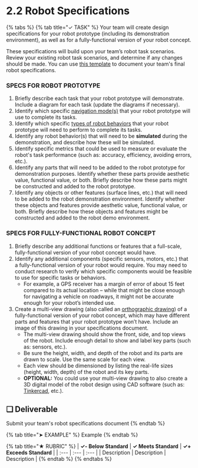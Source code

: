 # 2.2 Robot Specifications

{% tabs %}
{% tab title="✓ TASK" %}
Your team will create design specifications for your robot prototype \(including its demonstration environment\), as well as for a fully-functional version of your robot concept.

These specifications will build upon your team’s robot task scenarios. Review your existing robot task scenarios, and determine if any changes should be made. You can use [this template](https://drive.google.com/open?id=1tK8MlYiteU9xbp79sl2Vyf3QP6dMXMHNyP2PRwS0gmw) to document your team's final robot specifications.

### SPECS FOR ROBOT PROTOTYPE

1. Briefly describe each task that your robot prototype will demonstrate. Include a diagram for each task \(update the diagrams if necessary\).
2. Identify which specific [navigation mode\(s\)](https://docs.idew.org/code-robotics/references/navigation-modes) that your robot prototype will use to complete its tasks.
3. Identify which specific [types of robot behaviors](https://docs.idew.org/code-robotics/references/robot-behaviors#types-of-robot-behaviors) that your robot prototype will need to perform to complete its tasks.
4. Identify any robot behavior\(s\) that will need to be **simulated** during the demonstration, and describe how these will be simulated.
5. Identify specific metrics that could be used to measure or evaluate the robot's task performance \(such as:  accuracy, efficiency, avoiding errors, etc.\).
6. Identify any parts that will need to be added to the robot prototype for demonstration purposes. Identify whether these parts provide aesthetic value, functional value, or both. Briefly describe how these parts might be constructed and added to the robot prototype.
7. Identify any objects or other features \(surface lines, etc.\) that will need to be added to the robot demonstration environment. Identify whether these objects and features provide aesthetic value, functional value, or both. Briefly describe how these objects and features might be constructed and added to the robot demo environment.

### SPECS FOR FULLY-FUNCTIONAL ROBOT CONCEPT

1. Briefly describe any additional functions or features that a full-scale, fully-functional version of your robot concept would have.
2. Identify any additional components \(specific sensors, motors, etc.\) that a fully-functional version of your robot would require. You may need to conduct research to verify which specific components would be feasible to use for specific tasks or behaviors.
   * For example, a GPS receiver has a margin of error of about 15 feet compared to its actual location – while that might be close enough for navigating a vehicle on roadways, it might not be accurate enough for your robot’s intended use.
3. Create a multi-view drawing \(also called an [orthographic drawing](http://www.technologystudent.com/prddes1/orthogrp1.html)\) of a fully-functional version of your robot concept, which may have different parts and features that your robot prototype won’t have. Include an image of this drawing in your specifications document.
   * The multi-view drawing should show the front, side, and top views of the robot. Include enough detail to show and label key parts \(such as: sensors, etc.\).
   * Be sure the height, width, and depth of the robot and its parts are drawn to scale. Use the same scale for each view.
   * Each view should be dimensioned by listing the real-life sizes \(height, width, depth\) of the robot and its key parts.
   * **OPTIONAL:**  You could use your multi-view drawing to also create a 3D digital model of the robot design using CAD software \(such as:  [Tinkercad](https://www.tinkercad.com/), etc.\).

## **❏ Deliverable**

Submit your team's robot specifications document
{% endtab %}

{% tab title="➤ EXAMPLE" %}
Example
{% endtab %}

{% tab title="★ RUBRIC" %}
| **✓- Below Standard** | **✓ Meets Standard** | **✓+ Exceeds Standard** |
| :--- | :--- | :--- |
| Description | Description | Description |
{% endtab %}
{% endtabs %}

